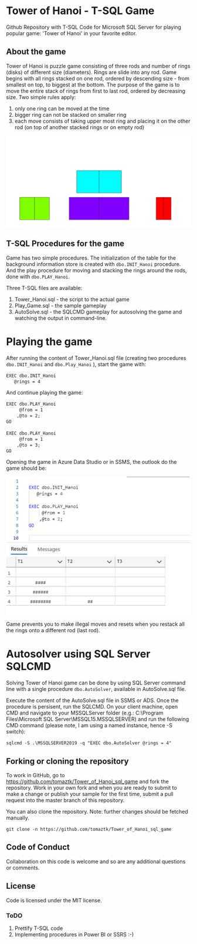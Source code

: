 # Tower of Hanoi - T-SQL Game

Github Repository with T-SQL Code  for Microsoft SQL Server for playing popular game: 'Tower of Hanoi' in your favorite editor.

## About the game

Tower of Hanoi is puzzle game consisting of three rods and number of rings (disks) of different size (diameters). Rings are slide into any rod. Game begins with all rings stacked on one rod, ordered by descending size - from smallest on top, to biggest at the bottom.
The purpose of the game is to move the entire stack of rings from first to last rod, ordered by decreasing size.
Two simple rules apply:
1. only one ring can be moved at the time
2. bigger ring can not be stacked on smaller ring
3. each move consists of taking upper most ring and placing it on the other rod (on top of another stacked rings or on empty rod)


<div style="text-align:center"><img src="imgs/Hanoi1.png" alt="Tower of Hanoi" style="width:700px;"/></div>


## T-SQL Procedures for the game

Game has two simple procedures. The initialization of the table for the background information store is created with ```dbo.INIT_Hanoi``` procedure. And the play procedure for moving and stacking the rings around the rods, done with ```dbo.PLAY_Hanoi```.

Three T-SQL files are available:
1. Tower_Hanoi.sql - the script to the actual game
2. Play_Game.sql - the sample gameplay 
3. AutoSolve.sql - the SQLCMD gameplay for autosolving the game and watching the output in command-line.

# Playing the game

After running the content of Tower_Hanoi.sql file (creating two procedures ```dbo.INIT_Hanoi``` and ```dbo.Play_Hanoi``` ), start the game with:

```
EXEC dbo.INIT_Hanoi
   @rings = 4
```

And continue playing the game:

```
EXEC dbo.PLAY_Hanoi
     @from = 1
    ,@to = 2;
GO

EXEC dbo.PLAY_Hanoi
     @from = 1
    ,@to = 3;
GO
```

Opening the game in Azure Data Studio or in SSMS, the outlook do the game should be:


<div style="text-align:center"><img src="imgs/Hanoi2.png" alt="Tower of Hanoi" style="width:600px;"/></div>

Game prevents you to make illegal moves and resets when you restack all the rings onto a different rod (last rod).


# Autosolver using SQL Server SQLCMD

Solving Tower of Hanoi game can be done by using SQL Server command line with a single procedure ```dbo.AutoSolver```, available in AutoSolve.sql file.

Execute the content of the AutoSolve.sql file in SSMS or ADS. Once the procedure is persisent, run the SQLCMD. 
On your client machine, open CMD and navigate to your MSSQLServer folder (e.g.: C:\Program Files\Microsoft SQL Server\MSSQL15.MSSQLSERVER) and run the following CMD command (please note, I am using a named instance, hence -S switch):

```
sqlcmd -S .\MSSQLSERVER2019 -q "EXEC dbo.AutoSolver @rings = 4"
```


## Forking or cloning the repository
To work in GitHub, go to https://github.com/tomaztk/Tower_of_Hanoi_sql_game and fork the repository. Work in your own fork and when you are ready to submit to make a change or publish your sample for the first time, submit a pull request into the master branch of this repository. 

You can also clone the repository. Note: further changes should be fetched manually.


```
git clone -n https://github.com/tomaztk/Tower_of_Hanoi_sql_game
```

## Code of Conduct
Collaboration on this code is welcome and so are any additional questions or comments.


## License
Code is licensed under the MIT license.

### ToDO
1. Prettify T-SQL code
2. Implementing procedures in Power BI or SSRS :-)
   